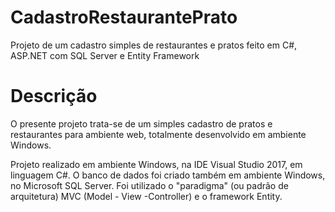 # CadastroRestaurantePrato
Projeto de um cadastro simples de restaurantes e pratos feito em C#, ASP.NET com SQL Server e Entity Framework

# Descrição
O presente projeto trata-se de um simples cadastro de pratos e restaurantes para ambiente web,
totalmente desenvolvido em ambiente Windows.

Projeto realizado em ambiente Windows, na IDE Visual Studio 2017, em linguagem C#.
O banco de dados foi criado também em ambiente Windows, no Microsoft SQL Server.
Foi utilizado o "paradigma" (ou padrão de arquitetura) MVC (Model - View -Controller)
e o framework Entity.

